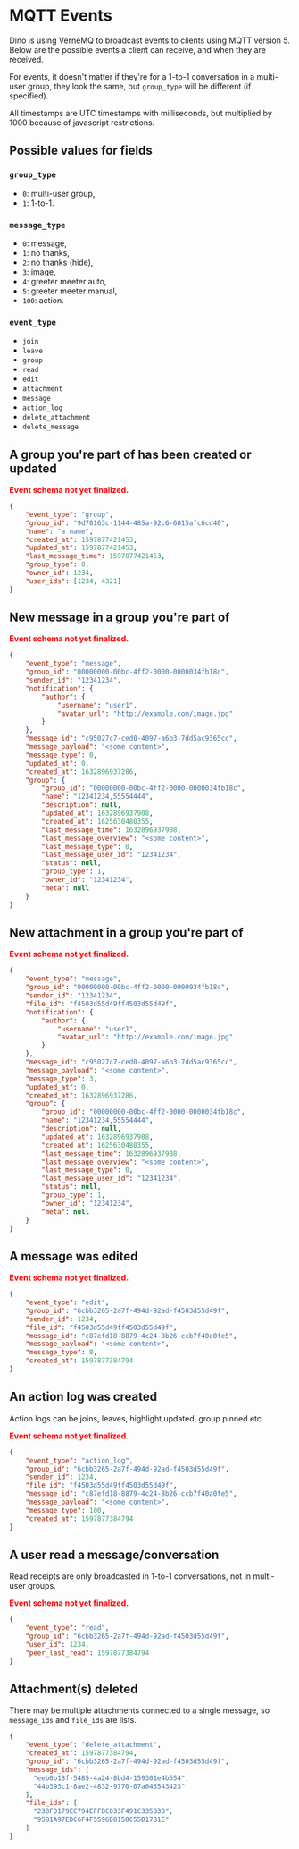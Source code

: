 # MQTT Events

Dino is using VerneMQ to broadcast events to clients using MQTT version 5. Below are the possible 
events a client can receive, and when they are received.

For events, it doesn't matter if they're for a 1-to-1 conversation in a multi-user group, they 
look the same, but `group_type` will be different (if specified). 

All timestamps are UTC timestamps with milliseconds, but multiplied by 1000 because of javascript restrictions.

## Possible values for fields

### `group_type`

* `0`: multi-user group,
* `1`: 1-to-1.

### `message_type`

* `0`: message,
* `1`: no thanks,
* `2`: no thanks (hide),
* `3`: image,
* `4`: greeter meeter auto,
* `5`: greeter meeter manual,
* `100`: action.

### `event_type` 

* `join`
* `leave`
* `group`
* `read`
* `edit`
* `attachment`
* `message`
* `action_log`
* `delete_attachment`
* `delete_message`

## A group you're part of has been created or updated

<span style="color:red"><b>Event schema not yet finalized.</b></span>

```json
{
    "event_type": "group",
    "group_id": "9d78163c-1144-485a-92c6-6015afc6cd40",
    "name": "a name",
    "created_at": 1597877421453,
    "updated_at": 1597877421453,
    "last_message_time": 1597877421453,
    "group_type": 0,
    "owner_id": 1234,
    "user_ids": [1234, 4321]
}
```

## New message in a group you're part of

<span style="color:red"><b>Event schema not yet finalized.</b></span>

```json
{
	"event_type": "message",
	"group_id": "00000000-00bc-4ff2-0000-0000034fb18c",
	"sender_id": "12341234",
	"notification": {
		"author": {
			"username": "user1",
			"avatar_url": "http://example.com/image.jpg"
		}
	},
	"message_id": "c95027c7-ced0-4097-a6b3-7dd5ac9365cc",
	"message_payload": "<some content>",
	"message_type": 0,
	"updated_at": 0,
	"created_at": 1632896937286,
	"group": {
		"group_id": "00000000-00bc-4ff2-0000-0000034fb18c",
		"name": "12341234,55554444",
		"description": null,
		"updated_at": 1632896937908,
		"created_at": 1625630480355,
		"last_message_time": 1632896937908,
		"last_message_overview": "<some content>",
		"last_message_type": 0,
		"last_message_user_id": "12341234",
		"status": null,
		"group_type": 1,
		"owner_id": "12341234",
		"meta": null
	}
}
```

## New attachment in a group you're part of

<span style="color:red"><b>Event schema not yet finalized.</b></span>

```json
{
	"event_type": "message",
	"group_id": "00000000-00bc-4ff2-0000-0000034fb18c",
	"sender_id": "12341234",
    "file_id": "f4503d55d49ff4503d55d49f",
	"notification": {
		"author": {
			"username": "user1",
			"avatar_url": "http://example.com/image.jpg"
		}
	},
	"message_id": "c95027c7-ced0-4097-a6b3-7dd5ac9365cc",
	"message_payload": "<some content>",
    "message_type": 3,
	"updated_at": 0,
	"created_at": 1632896937286,
	"group": {
		"group_id": "00000000-00bc-4ff2-0000-0000034fb18c",
		"name": "12341234,55554444",
		"description": null,
		"updated_at": 1632896937908,
		"created_at": 1625630480355,
		"last_message_time": 1632896937908,
		"last_message_overview": "<some content>",
		"last_message_type": 0,
		"last_message_user_id": "12341234",
		"status": null,
		"group_type": 1,
		"owner_id": "12341234",
		"meta": null
	}
}
```

## A message was edited

<span style="color:red"><b>Event schema not yet finalized.</b></span>

```json
{
    "event_type": "edit",
    "group_id": "6cbb3265-2a7f-494d-92ad-f4503d55d49f",
    "sender_id": 1234,
    "file_id": "f4503d55d49ff4503d55d49f",
    "message_id": "c87efd18-8879-4c24-8b26-ccb7f40a0fe5",
    "message_payload": "<some content>",
    "message_type": 0,
    "created_at": 1597877384794
}
```

## An action log was created

Action logs can be joins, leaves, highlight updated, group pinned etc.

<span style="color:red"><b>Event schema not yet finalized.</b></span>

```json
{
    "event_type": "action_log",
    "group_id": "6cbb3265-2a7f-494d-92ad-f4503d55d49f",
    "sender_id": 1234,
    "file_id": "f4503d55d49ff4503d55d49f",
    "message_id": "c87efd18-8879-4c24-8b26-ccb7f40a0fe5",
    "message_payload": "<some content>",
    "message_type": 100,
    "created_at": 1597877384794
}
```

## A user read a message/conversation

Read receipts are only broadcasted in 1-to-1 conversations, not in multi-user groups.

<span style="color:red"><b>Event schema not yet finalized.</b></span>

```json
{
    "event_type": "read",
    "group_id": "6cbb3265-2a7f-494d-92ad-f4503d55d49f",
    "user_id": 1234,
    "peer_last_read": 1597877384794
}
```

## Attachment(s) deleted

There may be multiple attachments connected to a single message, so `message_ids` and `file_ids` are lists.

```json
{
    "event_type": "delete_attachment",
    "created_at": 1597877384794,
    "group_id": "6cbb3265-2a7f-494d-92ad-f4503d55d49f",
    "message_ids": [
      "eeb0b18f-5485-4a24-8bd4-159301e4b554",
      "44b393c1-8ae2-4832-9770-07a043543423"
    ],
    "file_ids": [
      "238FD179EC794EFFBC033F491C335838",
      "95B1A97EDC6F4F5596D0158C55D17B1E"
    ]
}
```
